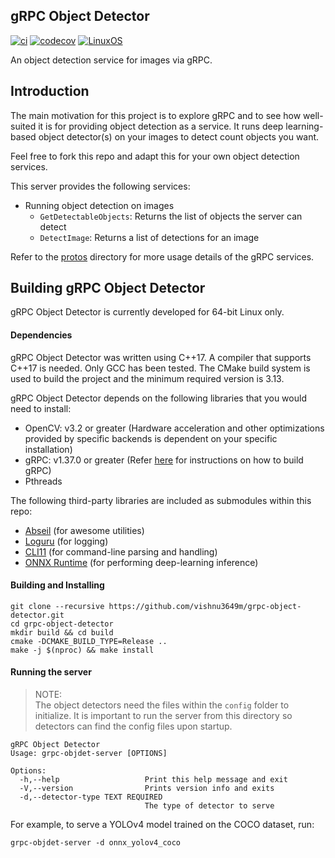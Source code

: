 gRPC Object Detector
--------------------
[![ci](https://img.shields.io/circleci/build/gh/vishnu3649m/grpc-object-detector?logo=circleci&style=flat)](https://app.circleci.com/pipelines/github/vishnu3649m/grpc-object-detector)
[![codecov](https://img.shields.io/codecov/c/github/vishnu3649m/grpc-object-detector?color=11a02b&logo=codecov&style=flat)](https://app.codecov.io/gh/vishnu3649m/grpc-object-detector)
[![LinuxOS](https://img.shields.io/badge/os-linux-lightgrey?style=flat)]()

An object detection service for images via gRPC.

## Introduction

The main motivation for this project is to explore gRPC and to see how well-suited 
it is for providing object detection as a service. It runs deep learning-based object 
detector(s) on your images to detect count objects you want.

Feel free to fork this repo and adapt this for your own object detection services.

This server provides the following services:
- Running object detection on images
    - `GetDetectableObjects`: Returns the list of objects the server can detect
    - `DetectImage`: Returns a list of detections for an image

Refer to the [protos](protos) directory for more usage details of the gRPC services.

## Building gRPC Object Detector
gRPC Object Detector is currently developed for 64-bit Linux only.

#### Dependencies 
gRPC Object Detector was written using C++17. A compiler that supports C++17 is needed.
Only GCC has been tested. The CMake build system is used to build the project
and the minimum required version is 3.13.

gRPC Object Detector depends on the following libraries that you would need to install:
- OpenCV: v3.2 or greater (Hardware acceleration and other optimizations provided by specific backends is dependent on your specific installation)
- gRPC: v1.37.0 or greater (Refer [here](https://github.com/grpc/grpc/blob/master/BUILDING.md) for instructions on how to build gRPC)
- Pthreads

The following third-party libraries are included as submodules within this repo:
- [Abseil](https://abseil.io/) (for awesome utilities)
- [Loguru](https://github.com/emilk/loguru) (for logging)
- [CLI11](https://github.com/CLIUtils/CLI11) (for command-line parsing and handling)
- [ONNX Runtime](https://www.onnxruntime.ai/) (for performing deep-learning inference)

#### Building and Installing
```
git clone --recursive https://github.com/vishnu3649m/grpc-object-detector.git
cd grpc-object-detector
mkdir build && cd build
cmake -DCMAKE_BUILD_TYPE=Release ..
make -j $(nproc) && make install
```

#### Running the server

> NOTE:</br>The object detectors need the files within the `config` folder to 
> initialize. It is important to run the server from this directory so detectors
> can find the config files upon startup.

```
gRPC Object Detector
Usage: grpc-objdet-server [OPTIONS]

Options:
  -h,--help                   Print this help message and exit
  -V,--version                Prints version info and exits
  -d,--detector-type TEXT REQUIRED
                              The type of detector to serve
```

For example, to serve a YOLOv4 model trained on the COCO dataset, run:
```shell
grpc-objdet-server -d onnx_yolov4_coco
```

